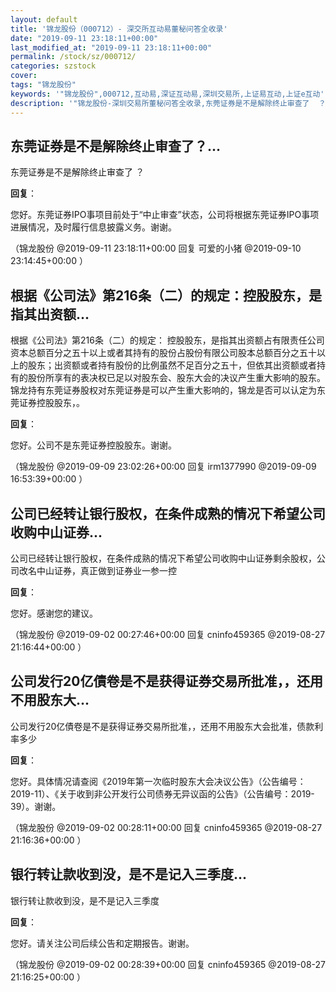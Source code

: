 ```yaml
---
layout: default
title: '锦龙股份（000712）- 深交所互动易董秘问答全收录'
date: "2019-09-11 23:18:11+00:00"
last_modified_at: "2019-09-11 23:18:11+00:00"
permalink: /stock/sz/000712/
categories: szstock
cover: 
tags: "锦龙股份"
keywords: '"锦龙股份",000712,互动易,深证互动易,深圳交易所,上证易互动,上证e互动'
description: '"锦龙股份-深圳交易所董秘问答全收录,东莞证券是不是解除终止审查了  ？"'
---
```


## 东莞证券是不是解除终止审查了？...

东莞证券是不是解除终止审查了  ？

**回复**：

您好。东莞证券IPO事项目前处于“中止审查”状态，公司将根据东莞证券IPO事项进展情况，及时履行信息披露义务。谢谢。 

（锦龙股份  @2019-09-11 23:18:11+00:00 回复 可爱的小猪  @2019-09-10 23:14:45+00:00 ）

## 根据《公司法》第216条（二）的规定：控股股东，是指其出资额...

根据《公司法》第216条（二）的规定： 控股股东，是指其出资额占有限责任公司资本总额百分之五十以上或者其持有的股份占股份有限公司股本总额百分之五十以上的股东；出资额或者持有股份的比例虽然不足百分之五十，但依其出资额或者持有的股份所享有的表决权已足以对股东会、股东大会的决议产生重大影响的股东。锦龙持有东莞证券股权对东莞证券是可以产生重大影响的，锦龙是否可以认定为东莞证券控股股东，。

**回复**：

您好。公司不是东莞证券控股股东。谢谢。 

（锦龙股份  @2019-09-09 23:02:26+00:00 回复 irm1377990  @2019-09-09 16:53:39+00:00 ）

## 公司已经转让银行股权，在条件成熟的情况下希望公司收购中山证券...

公司已经转让银行股权，在条件成熟的情况下希望公司收购中山证券剩余股权，公司改名中山证券，真正做到证券业一参一控

**回复**：

您好。感谢您的建议。 

（锦龙股份  @2019-09-02 00:27:46+00:00 回复 cninfo459365  @2019-08-27 21:16:44+00:00 ）

## 公司发行20亿債卷是不是获得证券交易所批准，，还用不用股东大...

公司发行20亿債卷是不是获得证券交易所批准，，还用不用股东大会批准，债款利率多少

**回复**：

您好。具体情况请查阅《2019年第一次临时股东大会决议公告》（公告编号：2019-11）、《关于收到非公开发行公司债券无异议函的公告》（公告编号：2019-39）。谢谢。 

（锦龙股份  @2019-09-02 00:28:11+00:00 回复 cninfo459365  @2019-08-27 21:16:36+00:00 ）

## 银行转让款收到没，是不是记入三季度...

银行转让款收到没，是不是记入三季度

**回复**：

您好。请关注公司后续公告和定期报告。谢谢。 

（锦龙股份  @2019-09-02 00:28:39+00:00 回复 cninfo459365  @2019-08-27 21:16:25+00:00 ）

